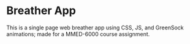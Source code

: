 # Breather App

This is a single page web breather app using CSS, JS, and GreenSock animations; made for a MMED-6000 course assignment. 